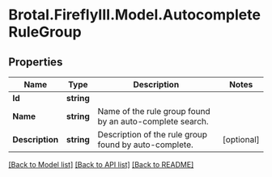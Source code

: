 # Brotal.FireflyIII.Model.AutocompleteRuleGroup

## Properties

Name | Type | Description | Notes
------------ | ------------- | ------------- | -------------
**Id** | **string** |  | 
**Name** | **string** | Name of the rule group found by an auto-complete search. | 
**Description** | **string** | Description of the rule group found by auto-complete. | [optional] 

[[Back to Model list]](../../README.md#documentation-for-models) [[Back to API list]](../../README.md#documentation-for-api-endpoints) [[Back to README]](../../README.md)


